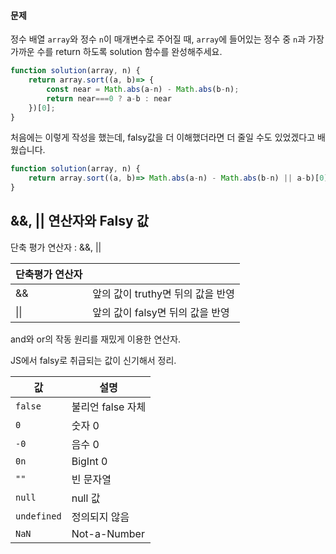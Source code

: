 #### 문제

정수 배열 `array`와 정수 `n`이 매개변수로 주어질 때, `array`에 들어있는 정수 중 `n`과 가장 가까운 수를 return 하도록 solution 함수를 완성해주세요.

```js
function solution(array, n) {
    return array.sort((a, b)=> {
        const near = Math.abs(a-n) - Math.abs(b-n);
        return near===0 ? a-b : near
    })[0];
}
```
처음에는 이렇게 작성을 했는데,
falsy값을 더 이해했더라면 더 줄일 수도 있었겠다고 배웠습니다.


```js
function solution(array, n) {
    return array.sort((a, b)=> Math.abs(a-n) - Math.abs(b-n) || a-b)[0];
}
```

## &&, || 연산자와 Falsy 값

단축 평가 연산자 : &&, ||

| 단축평가 연산자 |                        |
| -------- | ---------------------- |
| &&       | 앞의 값이 truthy면 뒤의 값을 반영 |
| \|\|     | 앞의 값이 falsy면 뒤의 값을 반영  |
and와 or의 작동 원리를 재밌게 이용한 연산자.

JS에서 falsy로 취급되는 값이 신기해서 정리.

| 값           | 설명           |
| ----------- | ------------ |
| `false`     | 불리언 false 자체 |
| `0`         | 숫자 0         |
| `-0`        | 음수 0         |
| `0n`        | BigInt 0     |
| `""`        | 빈 문자열        |
| `null`      | null 값       |
| `undefined` | 정의되지 않음      |
| `NaN`       | Not-a-Number |
